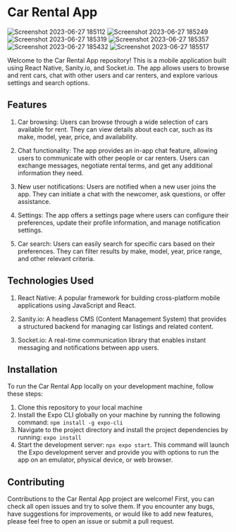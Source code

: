 # Car Rental App

![Screenshot 2023-06-27 185112](https://github.com/amoskyalo/Car-Rent/assets/91586973/f65c49ff-7157-4648-9643-e8473733e10c)
![Screenshot 2023-06-27 185249](https://github.com/amoskyalo/Car-Rent/assets/91586973/80b4baf6-50c2-4916-92b3-c397068b9657)
![Screenshot 2023-06-27 185319](https://github.com/amoskyalo/Car-Rent/assets/91586973/873f4681-afff-4536-b287-68ad2f5205dd)
![Screenshot 2023-06-27 185357](https://github.com/amoskyalo/Car-Rent/assets/91586973/4bb71b62-1a1c-442b-9c3e-9a05dce2627c)
![Screenshot 2023-06-27 185432](https://github.com/amoskyalo/Car-Rent/assets/91586973/0b44c35f-7b96-4903-9ad1-9a444ddef50e)
![Screenshot 2023-06-27 185517](https://github.com/amoskyalo/Car-Rent/assets/91586973/06043ae1-bd0e-47ba-9ea6-6e05ea369d97)


Welcome to the Car Rental App repository! This is a mobile application built using React Native, Sanity.io, and Socket.io. The app allows users to browse and rent cars, chat with other users and car renters, and explore various settings and search options.

## Features

  1. Car browsing: Users can browse through a wide selection of cars available for rent. They can view details about each car, such as its make, model, year, price, and availability.

  2. Chat functionality: The app provides an in-app chat feature, allowing users to communicate with other people or car renters. Users can exchange messages, negotiate rental terms, and get any additional information they need.

  3. New user notifications: Users are notified when a new user joins the app. They can initiate a chat with the newcomer, ask questions, or offer assistance.

  4. Settings: The app offers a settings page where users can configure their preferences, update their profile information, and manage notification settings.

  5. Car search: Users can easily search for specific cars based on their preferences. They can filter results by make, model, year, price range, and other relevant criteria.

## Technologies Used

  1. React Native: A popular framework for building cross-platform mobile applications using JavaScript and React.

  2. Sanity.io: A headless CMS (Content Management System) that provides a structured backend for managing car listings and related content.

  3. Socket.io: A real-time communication library that enables instant messaging and notifications between app users.

## Installation

To run the Car Rental App locally on your development machine, follow these steps:

  1. Clone this repository to your local machine
  2. Install the Expo CLI globally on your machine by running the following command: `npm install -g expo-cli`
  3. Navigate to the project directory and install the project dependencies by running: `expo install`
  4. Start the development server: `npx expo start`. This command will launch the Expo development server and provide you with options to run the app on an emulator, physical device, or web browser.

## Contributing

Contributions to the Car Rental App project are welcome! 
First, you can check all open issues and try to solve them. If you encounter any bugs, have suggestions for improvements, or would like to add new features, please feel free to open an issue or submit a pull request.


